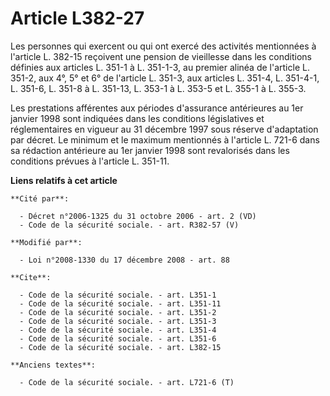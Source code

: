# Article L382-27

Les personnes qui exercent ou qui ont exercé des activités mentionnées à l'article L. 382-15 reçoivent une pension de
vieillesse dans les conditions définies aux articles L. 351-1 à L. 351-1-3, au premier alinéa de l'article L. 351-2, aux 4°,
5° et 6° de l'article L. 351-3, aux articles L. 351-4, L. 351-4-1, L. 351-6, L. 351-8 à L. 351-13, L. 353-1 à L. 353-5 et L.
355-1 à L. 355-3. 

Les prestations afférentes aux périodes d'assurance antérieures au 1er janvier 1998 sont indiquées dans les conditions
législatives et réglementaires en vigueur au 31 décembre 1997 sous réserve d'adaptation par décret. Le minimum et le maximum
mentionnés à l'article L. 721-6 dans sa rédaction antérieure au 1er janvier 1998 sont revalorisés dans les conditions prévues
à l'article L. 351-11.

**Liens relatifs à cet article**

	**Cité par**:

	  - Décret n°2006-1325 du 31 octobre 2006 - art. 2 (VD)
	  - Code de la sécurité sociale. - art. R382-57 (V)

	**Modifié par**:

	  - Loi n°2008-1330 du 17 décembre 2008 - art. 88

	**Cite**:

	  - Code de la sécurité sociale. - art. L351-1
	  - Code de la sécurité sociale. - art. L351-11
	  - Code de la sécurité sociale. - art. L351-2
	  - Code de la sécurité sociale. - art. L351-3
	  - Code de la sécurité sociale. - art. L351-4
	  - Code de la sécurité sociale. - art. L351-6
	  - Code de la sécurité sociale. - art. L382-15

	**Anciens textes**:

	  - Code de la sécurité sociale. - art. L721-6 (T)
